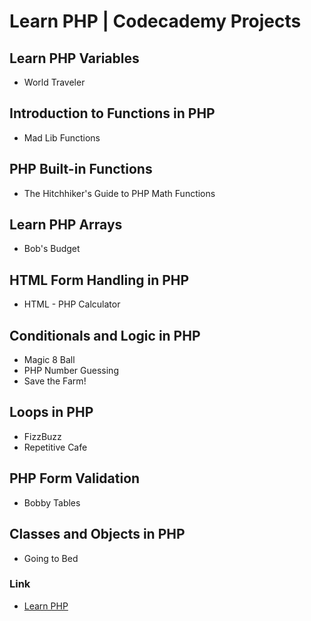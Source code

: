 # Learn PHP | Codecademy Projects

## Learn PHP Variables

- World Traveler

## Introduction to Functions in PHP

- Mad Lib Functions

## PHP Built-in Functions

- The Hitchhiker's Guide to PHP Math Functions

## Learn PHP Arrays

- Bob's Budget

## HTML Form Handling in PHP

- HTML - PHP Calculator

## Conditionals and Logic in PHP

- Magic 8 Ball
- PHP Number Guessing
- Save the Farm!

## Loops in PHP

- FizzBuzz
- Repetitive Cafe

## PHP Form Validation

- Bobby Tables

## Classes and Objects in PHP

- Going to Bed

### Link

- [Learn PHP](https://www.codecademy.com/learn/learn-php)
